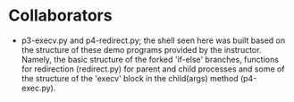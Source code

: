 # Collaborators

* p3-execv.py and p4-redirect.py; the shell seen here was
built based on the structure of these demo programs provided by the
instructor. Namely, the basic structure of the forked 'if-else' branches,
functions for redirection (redirect.py) for parent and child processes and some
of the structure of the 'execv' block in the child(args) method (p4-exec.py).
